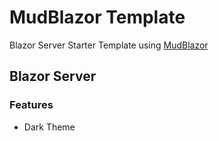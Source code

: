 # MudBlazor Template
Blazor Server Starter Template using [MudBlazor](https://github.com/MudBlazor/MudBlazor/)

## Blazor Server

### Features
- Dark Theme
